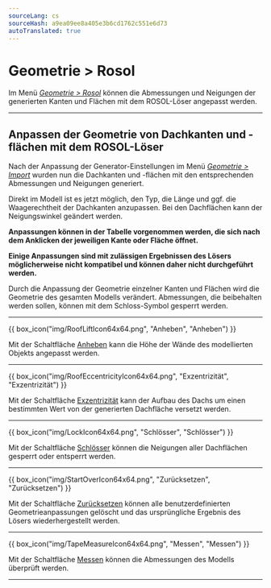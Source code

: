 ```yaml
---
sourceLang: cs
sourceHash: a9ea09ee8a405e3b6cd1762c551e6d73
autoTranslated: true
---
```


# Geometrie &gt; Rosol

<p>
Im Menü <u><i>Geometrie &gt; Rosol</i></u> können die Abmessungen und Neigungen der generierten Kanten und Flächen mit dem ROSOL-Löser angepasst werden.
</p>

<hr class="main">

<h2>Anpassen der Geometrie von Dachkanten und -flächen mit dem ROSOL-Löser</h2>

<p>
Nach der Anpassung der Generator-Einstellungen im Menü <u><i>Geometrie &gt; Import</i></u> wurden nun die Dachkanten und -flächen mit den entsprechenden Abmessungen und Neigungen generiert.
</p>

<p>
Direkt im Modell ist es jetzt möglich, den Typ, die Länge und ggf. die Waagerechtheit der Dachkanten anzupassen. Bei den Dachflächen kann der Neigungswinkel geändert werden. 
</p>
<p>
<b>Anpassungen können in der Tabelle vorgenommen werden, die sich nach dem Anklicken der jeweiligen Kante oder Fläche öffnet.</b>
</p>

<p>
<b>Einige Anpassungen sind mit zulässigen Ergebnissen des Lösers möglicherweise nicht kompatibel und können daher nicht durchgeführt werden.</b>
</p>

<p>
Durch die Anpassung der Geometrie einzelner Kanten und Flächen wird die Geometrie des gesamten Modells verändert. Abmessungen, die beibehalten werden sollen, können mit dem Schloss-Symbol gesperrt werden.
</p>

<hr class="main">

{{ box_icon("img/RoofLiftIcon64x64.png", "Anheben", "Anheben") }}

Mit der Schaltfläche <u>Anheben</u> kann die Höhe der Wände des modellierten Objekts angepasst werden.

<hr class="main">

{{ box_icon("img/RoofEccentricityIcon64x64.png", "Exzentrizität", "Exzentrizität") }}

Mit der Schaltfläche <u>Exzentrizität</u> kann der Aufbau des Dachs um einen bestimmten Wert von der generierten Dachfläche versetzt werden.

<hr class="main">

{{ box_icon("img/LockIcon64x64.png", "Schlösser", "Schlösser") }}

Mit der Schaltfläche <u>Schlösser</u> können die Neigungen aller Dachflächen gesperrt oder entsperrt werden.

<hr class="main">

{{ box_icon("img/StartOverIcon64x64.png", "Zurücksetzen", "Zurücksetzen") }}

Mit der Schaltfläche <u>Zurücksetzen</u> können alle benutzerdefinierten Geometrieanpassungen gelöscht und das ursprüngliche Ergebnis des Lösers wiederhergestellt werden.

<hr class="main">

{{ box_icon("img/TapeMeasureIcon64x64.png", "Messen", "Messen") }}

Mit der Schaltfläche <u>Messen</u> können die Abmessungen des Modells überprüft werden.

<hr class="main">

<!-- product: HiStruct Roofs -->